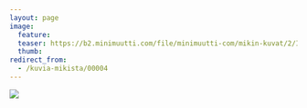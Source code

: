 ```yaml
---
layout: page
image:
  feature:
  teaser: https://b2.minimuutti.com/file/minimuutti-com/mikin-kuvat/2/IMG_9195-245px.jpg
  thumb:
redirect_from:
  - /kuvia-mikista/00004
---
```


![](https://b2.minimuutti.com/file/minimuutti-com/mikin-kuvat/3/IMG_9195-800px.jpg)
